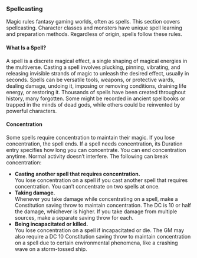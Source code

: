 ### Spellcasting

Magic rules fantasy gaming worlds, often as spells.
This section covers spellcasting.
Character classes and monsters have unique spell learning and preparation methods.
Regardless of origin, spells follow these rules.

#### What Is a Spell?
A spell is a discrete magical effect, a single shaping of magical energies in the multiverse.
Casting a spell involves plucking, pinning, vibrating, and releasing invisible strands of magic to unleash the desired effect, usually in seconds.
Spells can be versatile tools, weapons, or protective wards, dealing damage, undoing it, imposing or removing conditions, draining life energy, or restoring it.
Thousands of spells have been created throughout history, many forgotten.
Some might be recorded in ancient spellbooks or trapped in the minds of dead gods, while others could be reinvented by powerful characters.

#### Concentration
Some spells require concentration to maintain their magic. If you lose concentration, the spell ends.
If a spell needs concentration, its Duration entry specifies how long you can concentrate.
You can end concentration anytime. Normal activity doesn’t interfere.
The following can break concentration:

* **Casting another spell that requires concentration.**\
You lose concentration on a spell if you cast another spell that requires concentration.
You can’t concentrate on two spells at once.
* **Taking damage.**\
Whenever you take damage while concentrating on a spell, make a Constitution saving throw to maintain concentration.
The DC is 10 or half the damage, whichever is higher.
If you take damage from multiple sources, make a separate saving throw for each.
* **Being incapacitated or killed.**\
You lose concentration on a spell if incapacitated or die.
The GM may also require a DC 10 Constitution saving throw to maintain concentration on a spell due to certain environmental phenomena, like a crashing wave on a storm-tossed ship.

